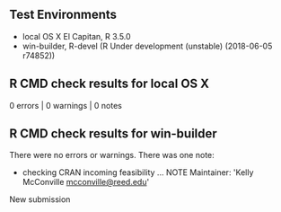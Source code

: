 ## Test Environments
* local OS X El Capitan, R 3.5.0
* win-builder, R-devel (R Under development (unstable) (2018-06-05 r74852))

## R CMD check results for local OS X
0 errors | 0 warnings | 0 notes

## R CMD check results for win-builder
There were no errors or warnings.  There was one note:

* checking CRAN incoming feasibility ... NOTE
Maintainer: 'Kelly McConville <mcconville@reed.edu>'

New submission


